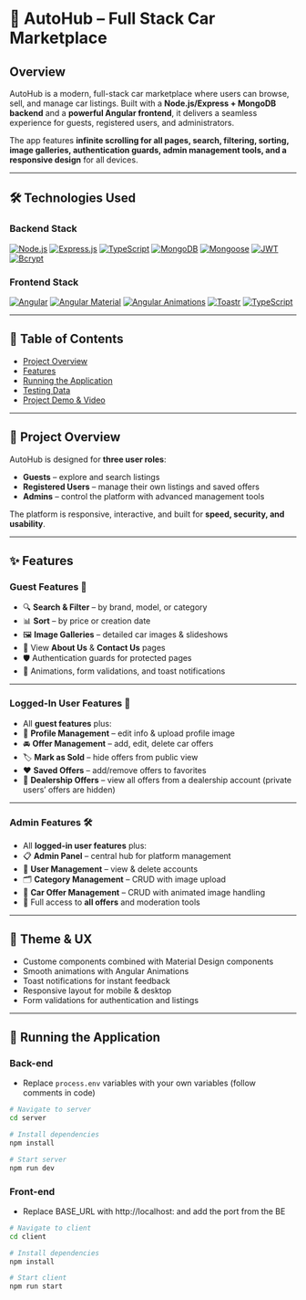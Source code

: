 # 🚗 AutoHub – Full Stack Car Marketplace

## Overview
AutoHub is a modern, full-stack car marketplace where users can browse, sell, and manage car listings. Built with a **Node.js/Express + MongoDB backend** and a **powerful Angular frontend**, it delivers a seamless experience for guests, registered users, and administrators.  

The app features **infinite scrolling for all pages, search, filtering, sorting, image galleries, authentication guards, admin management tools, and a responsive design** for all devices.  

---

## 🛠️ Technologies Used

### **Backend Stack**
[![Node.js](https://img.shields.io/badge/Node.js-✓-green)](https://nodejs.org/)
[![Express.js](https://img.shields.io/badge/Express.js-✓-lightgrey)](https://expressjs.com/)
[![TypeScript](https://img.shields.io/badge/TypeScript-✓-blue)](https://www.typescriptlang.org/)
[![MongoDB](https://img.shields.io/badge/MongoDB-✓-4DB33D)](https://www.mongodb.com/)
[![Mongoose](https://img.shields.io/badge/Mongoose-✓-orange)](https://mongoosejs.com/)
[![JWT](https://img.shields.io/badge/JWT-✓-blue)](https://jwt.io/)
[![Bcrypt](https://img.shields.io/badge/Bcrypt-✓-blueviolet)](https://www.npmjs.com/package/bcrypt)

### **Frontend Stack**
[![Angular](https://img.shields.io/badge/Angular-✓-red)](https://angular.io/)
[![Angular Material](https://img.shields.io/badge/Angular_Material-✓-blue)](https://material.angular.io/)
[![Angular Animations](https://img.shields.io/badge/Angular_Animations-✓-green)](https://angular.io/guide/animations)
[![Toastr](https://img.shields.io/badge/Toastr-✓-orange)](https://www.npmjs.com/package/ngx-toastr)
[![TypeScript](https://img.shields.io/badge/TypeScript-✓-blue)](https://www.typescriptlang.org/)

---

## 📌 Table of Contents
- [Project Overview](#project-overview)
- [Features](#features)
- [Running the Application](#running-the-application)
- [Testing Data](#testing-data)
- [Project Demo & Video](#project-demo--video)

---

## 📖 Project Overview
AutoHub is designed for **three user roles**:  
- **Guests** – explore and search listings  
- **Registered Users** – manage their own listings and saved offers  
- **Admins** – control the platform with advanced management tools  

The platform is responsive, interactive, and built for **speed, security, and usability**.

---

## ✨ Features

### **Guest Features** 🧭
- 🔍 **Search & Filter** – by brand, model, or category  
- 📊 **Sort** – by price or creation date  
- 🖼️ **Image Galleries** – detailed car images & slideshows  
- 📄 View **About Us** & **Contact Us** pages  
- 🛡️ Authentication guards for protected pages  
- 🎨 Animations, form validations, and toast notifications

---

### **Logged-In User Features** 👤
- All **guest features** plus:
- 📝 **Profile Management** – edit info & upload profile image  
- 🚘 **Offer Management** – add, edit, delete car offers  
- 🏷️ **Mark as Sold** – hide offers from public view  
- ❤️ **Saved Offers** – add/remove offers to favorites  
- 🏢 **Dealership Offers** – view all offers from a dealership account (private users’ offers are hidden)

---

### **Admin Features** 🛠️
- All **logged-in user features** plus:
- 📋 **Admin Panel** – central hub for platform management  
- 👥 **User Management** – view & delete accounts  
- 🗂️ **Category Management** – CRUD with image upload  
- 🚗 **Car Offer Management** – CRUD with animated image handling  
- 🔐 Full access to **all offers** and moderation tools

---

## 🎨 Theme & UX
- Custome components combined with Material Design components  
- Smooth animations with Angular Animations  
- Toast notifications for instant feedback  
- Responsive layout for mobile & desktop  
- Form validations for authentication and listings

---

## 🚀 Running the Application

### **Back-end**

- Replace `process.env` variables with your own variables (follow comments in code)
  
```bash
# Navigate to server
cd server

# Install dependencies
npm install

# Start server
npm run dev
```

### **Front-end**
- Replace BASE_URL with http://localhost: and add the port from the BE
```bash
# Navigate to client
cd client

# Install dependencies
npm install

# Start client
npm run start
```

